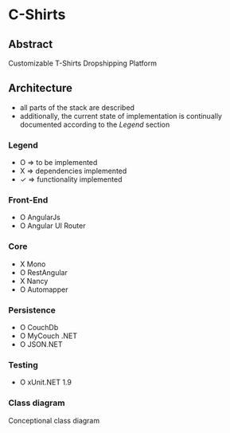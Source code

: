 ﻿# C-Shirts

## Abstract

Customizable T-Shirts Dropshipping Platform

## Architecture

- all parts of the stack are described
- additionally, the current state of implementation is continually documented according to the *Legend* section

### Legend

- O => to be implemented
- X => dependencies implemented
- ✓ => functionality implemented

### Front-End

- O AngularJs
- O Angular UI Router

### Core

- X Mono
- O RestAngular
- X Nancy
- O Automapper

### Persistence

- O CouchDb
- O MyCouch .NET
- O JSON.NET

### Testing

- O xUnit.NET 1.9

### Class diagram

Conceptional class diagram

[class diagram]: http://s16.postimg.org/xs7z1xdmd/Screen_Shot_2016_02_10_at_15_53_01.png "Class Diagram"
